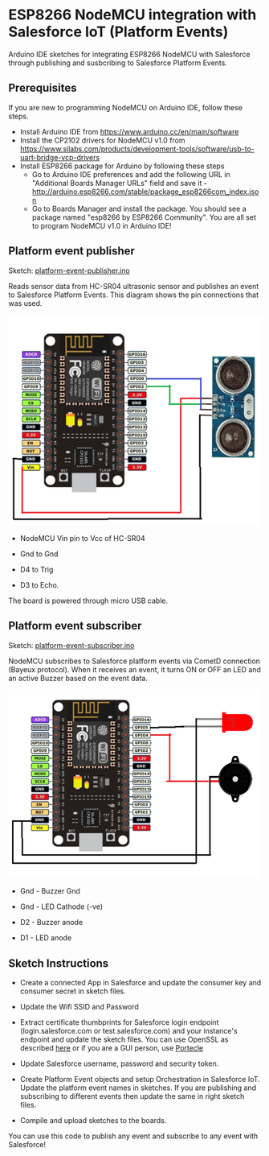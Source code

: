 # ESP8266 NodeMCU integration with Salesforce IoT (Platform Events) #
Arduino IDE sketches for integrating ESP8266 NodeMCU with Salesforce through publishing and susbcribing to Salesforce Platform Events. 

## Prerequisites ##
If you are new to programming NodeMCU on Arduino IDE, follow these steps.

* Install Arduino IDE from https://www.arduino.cc/en/main/software
* Install the CP2102 drivers for NodeMCU v1.0 from https://www.silabs.com/products/development-tools/software/usb-to-uart-bridge-vcp-drivers
* Install ESP8266 package for Arduino by following these steps
  * Go to Arduino IDE preferences and add the following URL in "Additional Boards Manager URLs" field and save it - http://arduino.esp8266.com/stable/package_esp8266com_index.json
  * Go to Boards Manager and install the package. You should see a package named "esp8266 by ESP8266 Community". You are all set to program NodeMCU v1.0 in Arduino IDE!

## Platform event publisher ##
Sketch: [platform-event-publisher.ino](/platform-event-publisher/platform-event-publisher.ino)

Reads sensor data from HC-SR04 ultrasonic sensor and publishes an event to Salesforce Platform Events. This diagram shows the pin connections that was used.

![alt text](/platform-event-publisher/esp8266-hcsr04-diagram.png?raw=true)

* NodeMCU Vin pin to Vcc of HC-SR04

* Gnd to Gnd

* D4 to Trig

* D3 to Echo.

The board is powered through micro USB cable.

## Platform event subscriber ##
Sketch: [platform-event-subscriber.ino](/platform-event-subscriber/platform-event-subscriber.ino)

NodeMCU subscribes to Salesforce platform events via CometD connection (Bayeux protocol). When it receives an event, it turns ON or OFF an LED and an active Buzzer based on the event data.

![alt text](/platform-event-subscriber/esp8266-LED-buzzer-diagram.png?raw=true)

* Gnd - Buzzer Gnd

* Gnd - LED Cathode (-ve)

* D2 - Buzzer anode

* D1 - LED anode

## Sketch Instructions ##
* Create a connected App in Salesforce and update the consumer key and consumer secret in sketch files.

* Update the Wifi SSID and Password

* Extract certificate thumbprints for Salesforce login endpoint (login.salesforce.com or test.salesforce.com) and your instance's  endpoint and update the sketch files. You can use OpenSSL as described [here](https://knowledge.digicert.com/solution/SO28771.html) or if you are a GUI person, use [Portecle](http://portecle.sourceforge.net/) 

* Update Salesforce username, password and security token.

* Create Platform Event objects and setup Orchestration in Salesforce IoT. Update the platform event names in sketches. If you are publishing and subscribing to different events then update the same in right sketch files. 

* Compile and upload sketches to the boards.

You can use this code to publish any event and subscribe to any event with Salesforce!
